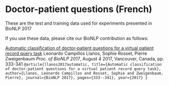 # Doctor-patient questions (French)

These are the test and training data used for experiments presented in BioNLP 2017

If you use these data, please cite our BioNLP contribution as follows:

[Automatic classification of doctor-patient questions for a virtual patient record query task](http://www.aclweb.org/anthology/W17-2343)
Leonardo Campillos Llanos, Sophie Rosset, Pierre Zweigenbaum
*Proc. of BioNLP 2017*, August 4 2017, Vancouver, Canada, pp. 333-341
`@article{llanos2017automatic,
  title={Automatic classification of doctor-patient questions for a virtual patient record query task},
  author={Llanos, Leonardo Campillos and Rosset, Sophie and Zweigenbaum, Pierre},
  journal={BioNLP 2017},
  pages={333--341},
  year={2017}
}`

